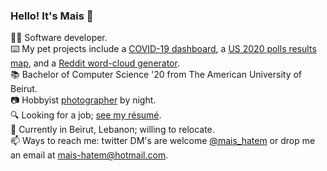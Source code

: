 ### Hello! It's Mais 👋
:woman_technologist: Software developer. <br>
:keyboard: My pet projects include a [COVID-19 dashboard](https://itsmais.github.io/arab-covid-19-stats/), a [US 2020 polls results map](https://itsmais.github.io/us-presidential-elections-map/), and a [Reddit word-cloud generator](https://www.anychart.com/blog/2020/11/25/reddit-data-word-cloud-visualization/). <br>
📚 Bachelor of Computer Science '20 from The American University of Beirut. <br>
:camera: Hobbyist [photographer](https://500px.com/maishatem) by night.  <br>
🔍 Looking for a job; [see my résumé](https://itsmais.github.io/resume.html). <br>
📍 Currently in Beirut, Lebanon; willing to relocate. <br>
📫 Ways to reach me: twitter DM's are welcome [@mais_hatem](https://twitter.com/mais_hatem) or drop me an email at mais-hatem@hotmail.com.  <br>
<!--
**itsmais/itsmais** is a ✨ _special_ ✨ repository because its `README.md` (this file) appears on your GitHub profile.

Here are some ideas to get you started:

- 🔭 I’m currently working on ...
- 🌱 I’m currently learning ...
- 👯 I’m looking to collaborate on ...
- 🤔 I’m looking for help with ...
- 💬 Ask me about ...
- 📫 How to reach me: ...
- 😄 Pronouns: ...
- ⚡ Fun fact: ...
-->
